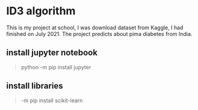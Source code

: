 # ID3 algorithm
This is my project at school, I was download dataset from Kaggle, I had finished on July 2021.
The project predicts about pima diabetes from India.
## install jupyter notebook
> python -m pip install jupyter
## install libraries
> -m pip install scikit-learn
